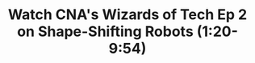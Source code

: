 ---
title: "Watch CNA's Wizards of Tech Ep 2 on Shape-Shifting Robots (1:20-9:54)"
permalink: https://www.channelnewsasia.com/news/video-on-demand/wizards-of-tech/wizards-of-tech-home-13580956
---